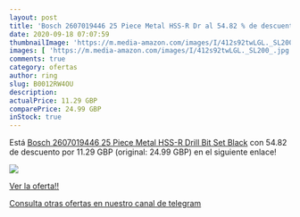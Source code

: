 ```yaml
---
layout: post
title: 'Bosch 2607019446 25 Piece Metal HSS-R Dr al 54.82 % de descuento'
date: 2020-09-18 07:07:59
thumbnailImage: 'https://m.media-amazon.com/images/I/412s92twLGL._SL200_.jpg'
images: [ 'https://m.media-amazon.com/images/I/412s92twLGL._SL200_.jpg' ]
comments: true
category: ofertas
author: ring
slug: B0012RW4OU
description:
actualPrice: 11.29 GBP
comparePrice: 24.99 GBP
inStock: true
---
```


Está [Bosch 2607019446 25 Piece Metal HSS-R Drill Bit Set  Black](https://www.amazon.com/dp/B0012RW4OU/?tag=redken08-20) con 54.82 de descuento por 11.29 GBP (original: 24.99 GBP) en el siguiente enlace!

[![](https://m.media-amazon.com/images/I/412s92twLGL._SL200_.jpg)](https://www.amazon.com/dp/B0012RW4OU/?tag=redken08-20)

[Ver la oferta!!](https://www.amazon.com/dp/B0012RW4OU/?tag=redken08-20)

[Consulta otras ofertas en nuestro canal de telegram](https://t.me/s/ofertas25)
